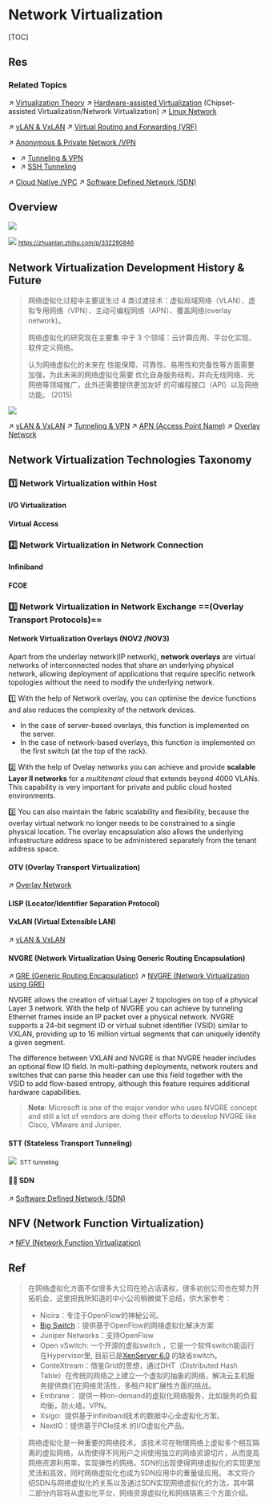 # Network Virtualization

[TOC]



## Res
### Related Topics
↗ [Virtualization Theory](../../🧬%20Computer%20System/🚀%20Virtualization%20Theory/Virtualization%20Theory.md)
↗ [Hardware-assisted Virtualization](../../🧬%20Computer%20System/🚀%20Virtualization%20Theory/Hardware%20Level%20Virtualization%20&%20Hypervisors/📌%20Hardware-assisted%20Virtualization/Hardware-assisted%20Virtualization.md) (Chipset-assisted Virtualization/Network Virtualization)
↗ [Linux Network](../../🥷🏼%20Operating%20System%20(Engineering%20Part)/Linux%20(Derived%20From%20UNIX%20Family)/🔩%20Linux%20Kernel/Linux%20IO%20&%20Files%20Management/🎠%20Linux%20Network/Linux%20Network.md)

↗ [vLAN & VxLAN](../📌%20Computer%20Networking%20Basics/0x06%20Data%20Link%20Layer/Switched%20LAN/vLAN%20&%20VxLAN/vLAN%20&%20VxLAN.md)
↗ [Virtual Routing and Forwarding (VRF)](../📌%20Computer%20Networking%20Basics/0x05%20Network%20Layer/🎮%20Control%20Plane%20(Routing%20&%20Managements)/Network%20Routing%20(IP%20Address%20Modes)%20(Route%20Selection)/Virtual%20Routing%20and%20Forwarding%20(VRF).md)

↗ [Anonymous & Private Network /VPN](../../../CyberSecurity/Network%20Security/Anonymous%20&%20Private%20Networks/👻%20Tunneling%20&%20VPN/Tunneling%20&%20VPN.md)
- ↗ [Tunneling & VPN](../../../CyberSecurity/Network%20Security/Anonymous%20&%20Private%20Networks/👻%20Tunneling%20&%20VPN/Tunneling%20&%20VPN.md)
- ↗ [SSH Tunneling](../../../CyberSecurity/Network%20Security/🏇%20Network%20Security%20Basics%20&%20Protocols/📱%20Application%20Layer%20Security%20Protocols/SSH%20(Secure%20SHell)/📌%20SSH%20Services%20&%20Components/SSH%20Tunneling.md)

↗ [Cloud Native /VPC](../../../Software%20Engineering/☁️%20Cloud%20Computing%20&%20Cloud%20Native/🌵%20Cloud%20Native%20Overview/🗿%20Cloud%20Models/Cloud%20Service%20(Delivery)%20Models/IaaS%20(Infrastructure%20as%20a%20Service)/VPC.md)
↗ [Software Defined Network (SDN)](../🙌🏻%20Software%20Defined%20Network%20(SDN)/Software%20Defined%20Network%20(SDN).md)



## Overview
![](../../../../Assets/Pics/Pasted%20image%2020230412170931.png)

![](../../../../Assets/Pics/Pasted%20image%2020230413110142.png)
<small>https://zhuanlan.zhihu.com/p/332290846</small>



## Network Virtualization Development History & Future

> 网络虚拟化过程中主要诞生过 4 类过渡技术：虚拟局域网络（VLAN）、虚拟专用网络（VPN）、主动可编程网络（APN）、覆盖网络(overlay network)。
> 
> 网络虚拟化的研究现在主要集 中于 3 个领域：云计算应用、平台化实现、软件定义网络。
> 
> 认为网络虚拟化的未来在 性能保障、可靠性、易用性和完备性等方面需要加强，为此未来的网络虚拟化需要 优化自身服务结构，并向无线网络、光网络等领域推广，此外还需要提供更加友好 的可编程接口（API）以及网络功能。 (2015)

![](../../../../Assets/Pics/Pasted%20image%2020230412170938.png)

↗ [vLAN & VxLAN](../📌%20Computer%20Networking%20Basics/0x06%20Data%20Link%20Layer/Switched%20LAN/vLAN%20&%20VxLAN/vLAN%20&%20VxLAN.md)
↗ [Tunneling & VPN](../../../CyberSecurity/Network%20Security/Anonymous%20&%20Private%20Networks/👻%20Tunneling%20&%20VPN/Tunneling%20&%20VPN.md)
↗ [APN (Access Point Name)](APN%20(Access%20Point%20Name).md)
↗ [Overlay Network](Overlay%20Network.md)



## Network Virtualization Technologies Taxonomy
### 1️⃣ Network Virtualization within Host
#### I/O Virtualization
#### Virtual Access


### 2️⃣ Network Virtualization in Network Connection
#### Infiniband
#### FCOE


### 3️⃣ Network Virtualization in Network Exchange ==(Overlay Transport Protocols)==
#### Network Virtualization Overlays (NOV2 /NOV3)
Apart from the underlay network(IP network), **network overlays** are virtual networks of interconnected nodes that share an underlying physical network, allowing deployment of applications that require specific network topologies without the need to modify the underlying network.  

1️⃣ With the help of Network overlay, you can optimise the device functions and also reduces the complexity of the network devices.
- In the case of server-based overlays, this function is implemented on the server.
- In the case of network-based overlays, this function is implemented on the first switch (at the top of the rack). 

2️⃣ With the help of Ovelay networks you can achieve and provide **scalable Layer II networks** for a _multitenant cloud_ that extends beyond 4000 VLANs. This capability is very important for private and public cloud hosted environments.  

3️⃣ You can also maintain the fabric scalability and flexibility, because the overlay virtual network no longer needs to be constrained to a single physical location. The overlay encapsulation also allows the underlying infrastructure address space to be administered separately from the tenant address space.
#### OTV (Overlay Transport Virtualization)
↗ [Overlay Network](Overlay%20Network.md)
#### LISP (Locator/Identifier Separation Protocol)

#### VxLAN (Virtual Extensible LAN)
↗ [vLAN & VxLAN](../📌%20Computer%20Networking%20Basics/0x06%20Data%20Link%20Layer/Switched%20LAN/vLAN%20&%20VxLAN/vLAN%20&%20VxLAN.md)
#### NVGRE (Network Virtualization Using Generic Routing Encapsulation)
↗ [GRE (Generic Routing Encapsulation)](../../../CyberSecurity/Network%20Security/Anonymous%20&%20Private%20Networks/👻%20Tunneling%20&%20VPN/📌%20Tunneling%20Protocols%20&%20Technologies/GRE%20(Generic%20Routing%20Encapsulation)/GRE%20(Generic%20Routing%20Encapsulation).md)
↗ [NVGRE (Network Virtualization using GRE)](../../../CyberSecurity/Network%20Security/Anonymous%20&%20Private%20Networks/👻%20Tunneling%20&%20VPN/📌%20Tunneling%20Protocols%20&%20Technologies/GRE%20(Generic%20Routing%20Encapsulation)/NVGRE%20(Network%20Virtualization%20using%20GRE).md)

NVGRE allows the creation of virtual Layer 2 topologies on top of a physical Layer 3 network. With the help of NVGRE you can achieve by tunneling Ethernet frames inside an IP packet over a physical network. NVGRE supports a 24-bit segment ID or virtual subnet identifier (VSID) similar to VXLAN, providing up to 16 million virtual segments that can uniquely identify a given segment.

The difference between VXLAN and NVGRE is that NVGRE header includes an optional flow ID field. In multi-pathing deployments, network routers and switches that can parse this header can use this field together with the VSID to add flow-based entropy, although this feature requires additional hardware capabilities.

> **Note**: Microsoft is one of the major vendor who uses NVGRE concept and still a lot of vendors are doing their efforts to develop NVGRE like Cisco, VMware and Juniper.
#### STT (Stateless Transport Tunneling)
![](../../../../Assets/Pics/Screenshot%202023-04-16%20at%204.00.25%20PM.png)
<small> STT tunneling</small>
#### 🙌🏻 SDN
↗ [Software Defined Network (SDN)](../🙌🏻%20Software%20Defined%20Network%20(SDN)/Software%20Defined%20Network%20(SDN).md)



## NFV (Network Function Virtualization)
↗ [NFV (Network Function Virtualization)](NFV%20(Network%20Function%20Virtualization)/NFV%20(Network%20Function%20Virtualization).md)



## Ref
[👍 虚拟化 - 网络虚拟化 | cnblogs]: https://www.cnblogs.com/sammyliu/articles/4390650.html

> 在网络虚拟化方面不仅很多大公司在抢占话语权，很多初创公司也在努力开拓机会，这里把我所知道的中小公司稍微做下总结，供大家参考：
> - Nicira：专注于OpenFlow的神秘公司。
> - [Big Switch](http://gigaom.com/cloud/bigswitch-nets-13-7m-to-become-vmware-of-networking/)：提供基于OpenFlow的网络虚拟化解决方案
> - Juniper Networks：支持OpenFlow
> - Open vSwitch: 一个开源的虚拟switch ，它是一个软件switch能运行在Hypervisor里, 目前已是[XenServer 6.0](http://support.citrix.com/article/CTX130418) 的缺省switch。
> - ConteXtream：借鉴Grid的思想，通过DHT（Distributed Hash Table）在传统的网络之上建立一个虚拟的抽象的网络，解决云主机服务提供商们在网络灵活性，多租户和扩展性方面的挑战。
> - Embrane： 提供一种on-demand的虚拟化网络服务，比如服务的负载均衡，防火墙，VPN。
> - Xsigo:  提供基于Infiniband技术的数据中心全虚拟化方案。
> - NextIO：提供基于PCIe技术 的I/O虚拟化产品。

[Comparison: VXLAN vs NVGRE vs STT vs LISP - Overlay Network Technologies]: https://www.routexp.com/2020/03/comparison-vxlan-vs-nvgre-vs-stt-vs.html

[SDN与网络虚拟化 | SDNLAB]: https://www.sdnlab.com/15475.html#:~:text=网络虚拟化是一种,实现弹性的网络%E3%80%82
> 网络虚拟化是一种重要的网络技术，该技术可在物理网络上虚拟多个相互隔离的虚拟网络，从而使得不同用户之间使用独立的网络资源切片，从而提高网络资源利用率，实现弹性的网络。SDN的出现使得网络虚拟化的实现更加灵活和高效，同时网络虚拟化也成为SDN应用中的重量级应用。
> 本文将介绍SDN与网络虚拟化的关系以及通过SDN实现网络虚拟化的方法，其中第二部分内容将从虚拟化平台，网络资源虚拟化和网络隔离三个方面介绍。

[理解（计算、网络，存储）虚拟化，只需一篇文章]: https://blog.csdn.net/weixin_57726902/article/details/124072149

[华为云计算（3）——网络虚拟化 - IT小组的文章 - 知乎]: https://zhuanlan.zhihu.com/p/332290846


